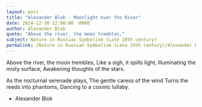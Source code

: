 ```yaml
---
layout: post
title: "Alexander Blok - Moonlight over the River"
date: 2024-12-30 12:00:00 -0000
author: Alexander Blok
quote: "Above the river, the moon trembles,"
subject: Nature in Russian Symbolism (Late 19th century)
permalink: /Nature in Russian Symbolism (Late 19th century)/Alexander Blok/Alexander Blok - Moonlight over the River
---
```


Above the river, the moon trembles,
Like a sigh, it spills light,
Illuminating the misty surface,
Awakening thoughts of the stars.

As the nocturnal serenade plays,
The gentle caress of the wind
Turns the reeds into phantoms,
Dancing to a cosmic lullaby.

- Alexander Blok
